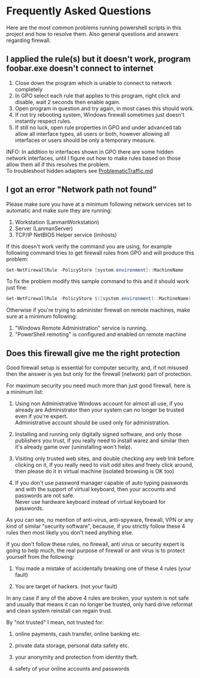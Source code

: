 
# Frequently Asked Questions

Here are the most common problems running powershell scripts in this project and how to resolve them.
Also general questions and answers regarding firewall.

## I applied the rule(s) but it doesn't work, program foobar.exe doesn't connect to internet

1. Close down the program which is unable to connect to network completely
2. In GPO select each rule that applies to this program, right click and disable,
   wait 2 seconds then enable again.
3. Open program in question and try again, in most cases this should work.
4. If not try rebooting system, Windows firewall sometimes just doesn't instantly respect rules.
5. If still no luck, open rule properties in GPO and under advanced tab allow all interface types,
all users or both, however allowing all interfaces or users should be only a temporary measure.

INFO: In addition to interfaces shown in GPO there are some hidden network interfaces,
until I figure out how to make rules based on those allow them all if this resolves the problem.\
To troubleshoot hidden adapters see [ProblematicTraffic.md](https://github.com/metablaster/WindowsFirewallRuleset/blob/master/Readme/ProblematicTraffic.md)

## I got an error "Network path not found"

Please make sure you have at a minimum following network services set to automatic and
make sure they are running:

1. Workstation (LanmanWorkstation)
2. Server (LanmanServer)
3. TCP/IP NetBIOS Helper service (lmhosts)

If this doesn't work verify the command you are using, for example following command tries to get
firewall rules from GPO and will produce this problem:

```powershell
Get-NetFirewallRule -PolicyStore [system.environment]::MachineName
```

To fix the problem modify this sample command to this and it should work just fine:

```powershell
Get-NetFirewallRule -PolicyStore $([system.environment]::MachineName)
```

Otherwise if you're trying to administer firewall on remote machines, make sure at a minimum following:

1. "Windows Remote Administration" service is running.
2. "PowerShell remoting" is configured and enabled on remote machine

## Does this firewall give me the right protection

Good firewall setup is essential for computer security, and, if not misused then the answer is yes
but only for the firewall (network) part of protection.

For maximum security you need much more than just good firewall, here is a minimum list:

1. Using non Administrative Windows account for almost all use, if you already are Administrator then
your system can no longer be trusted even if you're expert.\
Administrative account should be used only for administration.

2. Installing and running only digitally signed software, and only those publishers you trust,
if you really need to install warez and similar then it's already game over (uninstalling won't help).

3. Visiting only trusted web sites, and double checking any web link before clicking on it,
If you really need to visit odd sites and freely click around, then please do it in virtual machine
(isolated browsing is OK too)

4. If you don't use password manager capable of auto typing passwords and with the support of
virtual keyboard, then your accounts and passwords are not safe.\
Never use hardware keyboard instead of virtual keyboard for passwords.

As you can see, no mention of anti-virus, anti-spyware, firewall, VPN or any kind of similar
"security software", because, if you strictly follow these 4 rules then most likely you don't need
anything else.

If you don't follow these rules, no firewall, anti virus or security expert is going to help much,
the real purpose of firewall or anti virus is to protect yourself from the following:

1. You made a mistake of accidentally breaking one of these 4 rules (your fault)

2. You are target of hackers. (not your fault)

In any case if any of the above 4 rules are broken, your system is not safe and usually that means
it can no longer be trusted, only hard drive reformat and clean system reinstall can regain trust.

By "not trusted" I mean, not trusted for:

1. online payments, cash transfer, online banking etc.

2. private data storage, personal data safety etc.

3. your anonymity and protection from identity theft.

4. safety of your online accounts and passwords
